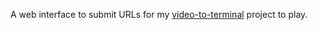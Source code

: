 A web interface to submit URLs for my [video-to-terminal](https://github.com/Like4Schnitzel/video-to-terminal) project to play.
